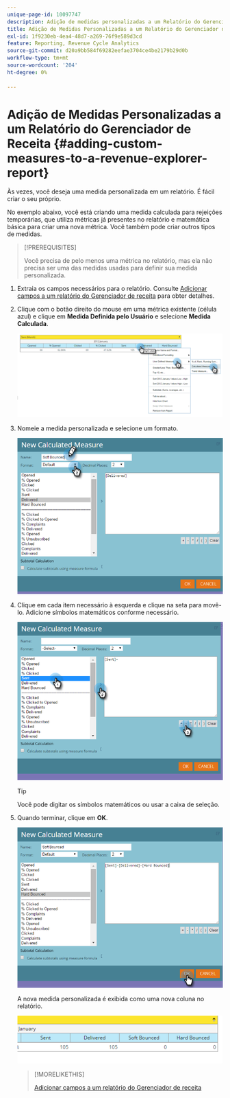 ```yaml
---
unique-page-id: 10097747
description: Adição de medidas personalizadas a um Relatório do Gerenciador de receita - Documentação do Marketo - Documentação do produto
title: Adição de Medidas Personalizadas a um Relatório do Gerenciador de Receita
exl-id: 1f9230eb-4ea4-48d7-a269-76f9e589d3cd
feature: Reporting, Revenue Cycle Analytics
source-git-commit: d20a9bb584f69282eefae3704ce4be2179b29d0b
workflow-type: tm+mt
source-wordcount: '204'
ht-degree: 0%

---
```


# Adição de Medidas Personalizadas a um Relatório do Gerenciador de Receita {#adding-custom-measures-to-a-revenue-explorer-report}

Às vezes, você deseja uma medida personalizada em um relatório. É fácil criar o seu próprio.

No exemplo abaixo, você está criando uma medida calculada para rejeições temporárias, que utiliza métricas já presentes no relatório e matemática básica para criar uma nova métrica. Você também pode criar outros tipos de medidas.

>[!PREREQUISITES]
>
>Você precisa de pelo menos uma métrica no relatório, mas ela não precisa ser uma das medidas usadas para definir sua medida personalizada.

1. Extraia os campos necessários para o relatório. Consulte [Adicionar campos a um relatório do Gerenciador de receita](/help/marketo/product-docs/reporting/revenue-cycle-analytics/revenue-explorer/adding-fields-to-a-revenue-explorer-report.md) para obter detalhes.

1. Clique com o botão direito do mouse em uma métrica existente (célula azul) e clique em **Medida Definida pelo Usuário** e selecione **Medida Calculada**.

   ![](assets/image2016-1-26-11-3a7-3a49.png)

1. Nomeie a medida personalizada e selecione um formato.

   ![](assets/image2016-1-26-11-3a26-3a23.png)

1. Clique em cada item necessário à esquerda e clique na seta para movê-lo. Adicione símbolos matemáticos conforme necessário.

   ![](assets/image2016-1-26-11-3a16-3a55.png)

   >[!TIP]
   >
   >Você pode digitar os símbolos matemáticos ou usar a caixa de seleção.

1. Quando terminar, clique em **OK**.

   ![](assets/image2016-1-26-11-3a37-3a27.png)

   A nova medida personalizada é exibida como uma nova coluna no relatório.

   ![](assets/image2016-1-26-11-3a29-3a16.png)

   >[!MORELIKETHIS]
   >
   >[Adicionar campos a um relatório do Gerenciador de receita](/help/marketo/product-docs/reporting/revenue-cycle-analytics/revenue-explorer/adding-fields-to-a-revenue-explorer-report.md)
